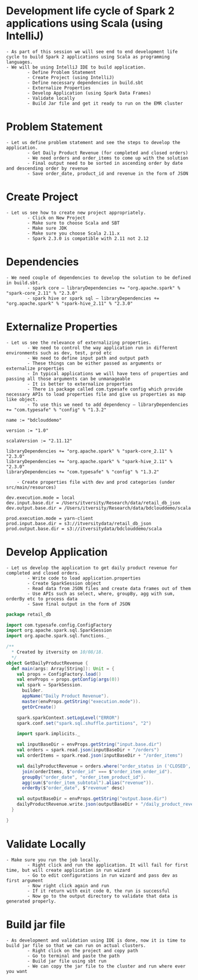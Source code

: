 # Development life cycle of Spark 2 applications using Scala (using IntelliJ)
	- As part of this session we will see end to end development life cycle to build Spark 2 applications using Scala as programming languages. 
	- We will be using IntelliJ IDE to build application.
    		- Define Problem Statement
    		- Create Project (using IntelliJ)
    		- Define necessary dependencies in build.sbt
    		- Externalize Properties
    		- Develop Application (using Spark Data Frames)
    		- Validate locally
    		- Build Jar file and get it ready to run on the EMR cluster

# Problem Statement

	- Let us define problem statement and see the steps to develop the application.
    		- Get Daily Product Revenue (for completed and closed orders)
    		- We need orders and order_items to come up with the solution
    		- Final output need to be sorted in ascending order by date and descending order by revenue
    		- Save order_date, product_id and revenue in the form of JSON

# Create Project

	- Let us see how to create new project appropriately.
    		- Click on New Project
    		- Make sure to choose Scala and SBT
    		- Make sure JDK
    		- Make sure you choose Scala 2.11.x
    		- Spark 2.3.0 is compatible with 2.11 not 2.12

# Dependencies

	- We need couple of dependencies to develop the solution to be defined in build.sbt.
    		- spark core – libraryDependencies += "org.apache.spark" % "spark-core_2.11" % "2.3.0"
    		- spark hive or spark sql – libraryDependencies += "org.apache.spark" % "spark-hive_2.11" % "2.3.0"

# Externalize Properties

	- Let us see the relevance of externalizing properties.
    		- We need to control the way application run in different environments such as dev, test, prod etc
    		- We need to define input path and output path
    		- These things can be either passed as arguments or externalize properties
    		- In typical applications we will have tens of properties and passing all those arguments can be unmanageable
    		- It is better to externalize properties
    		- There is package called com.typesafe config which provide necessary APIs to load properties file and give us properties as map like object.
    		- To use this we need to add dependency – libraryDependencies += "com.typesafe" % "config" % "1.3.2"
````properties
name := "bdclouddemo"

version := "1.0"

scalaVersion := "2.11.12"

libraryDependencies += "org.apache.spark" % "spark-core_2.11" % "2.3.0"
libraryDependencies += "org.apache.spark" % "spark-hive_2.11" % "2.3.0"
libraryDependencies += "com.typesafe" % "config" % "1.3.2"
````


    	- Create properties file with dev and prod categories (under src/main/resources)

````properties
dev.execution.mode = local
dev.input.base.dir = /Users/itversity/Research/data/retail_db_json
dev.output.base.dir = /Users/itversity/Research/data/bdclouddemo/scala

prod.execution.mode = yarn-client
prod.input.base.dir = s3://itversitydata/retail_db_json
prod.output.base.dir = s3://itversitydata/bdclouddemo/scala
````

# Develop Application

	- Let us develop the application to get daily product revenue for completed and closed orders.
    		- Write code to load application.properties
    		- Create SparkSession object
    		- Read data from JSON files and create data frames out of them
    		- Use APIs such as select, where, groupBy, agg with sum, orderBy etc to process data
    		- Save final output in the form of JSON

````scala
package retail_db

import com.typesafe.config.ConfigFactory
import org.apache.spark.sql.SparkSession
import org.apache.spark.sql.functions._

/**
  * Created by itversity on 10/08/18.
  */
object GetDailyProductRevenue {
  def main(args: Array[String]): Unit = {
    val props = ConfigFactory.load()
    val envProps = props.getConfig(args(0))
    val spark = SparkSession.
      builder.
      appName("Daily Product Revenue").
      master(envProps.getString("execution.mode")).
      getOrCreate()

    spark.sparkContext.setLogLevel("ERROR")
    spark.conf.set("spark.sql.shuffle.partitions", "2")

    import spark.implicits._

    val inputBaseDir = envProps.getString("input.base.dir")
    val orders = spark.read.json(inputBaseDir + "/orders")
    val orderItems = spark.read.json(inputBaseDir + "/order_items")

    val dailyProductRevenue = orders.where("order_status in ('CLOSED', 'COMPLETE')").
      join(orderItems, $"order_id" === $"order_item_order_id").
      groupBy("order_date", "order_item_product_id").
      agg(sum($"order_item_subtotal").alias("revenue")).
      orderBy($"order_date", $"revenue" desc)

    val outputBaseDir = envProps.getString("output.base.dir")
    dailyProductRevenue.write.json(outputBaseDir + "/daily_product_revenue")
  }

}
````

# Validate Locally

	- Make sure you run the job locally.
    		- Right click and run the application. It will fail for first time, but will create application in run wizard
    		- Go to edit configurations in run wizard and pass dev as first argument
    		- Now right click again and run
    		- If it return with exit code 0, the run is successful
    		- Now go to the output directory to validate that data is generated properly.

# Build jar file

	- As development and validation using IDE is done, now it is time to build jar file so that we can run on actual clusters.
    		- Right click on the project and copy path
    		- Go to terminal and paste the path
    		- Build jar file using sbt run
    		- We can copy the jar file to the cluster and run where ever you want






